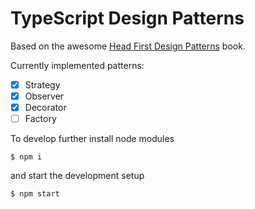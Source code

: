 # TypeScript Design Patterns

Based on the awesome [Head First Design Patterns](http://shop.oreilly.com/product/9780596007126.do) book.

Currently implemented patterns:

- [x] Strategy
- [x] Observer
- [x] Decorator
- [ ] Factory

To develop further install node modules

```
$ npm i
```

and start the development setup

```
$ npm start
```
